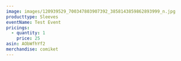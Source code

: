 ```yaml
---
image: images/120939529_700347803907392_3858143859862893999_n.jpg
producttype: Sleeves
eventName: Test Event
pricings:
  - quantity: 1
    price: 25
asin: AObWfhYf2
merchandise: comiket
---
```

